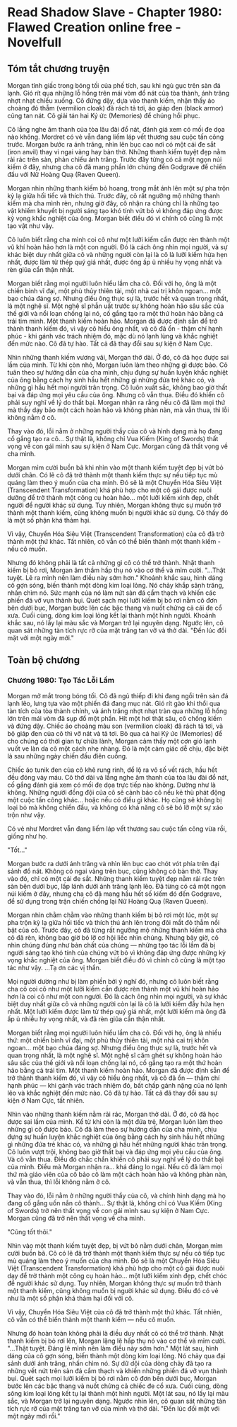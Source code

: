 # Read Shadow Slave - Chapter 1980: Flawed Creation online free - Novelfull

## Tóm tắt chương truyện

Morgan tỉnh giấc trong bóng tối của phế tích, sau khi ngủ gục trên sàn đá lạnh. Gió rít qua những lỗ hổng trên mái vòm đổ nát của tòa thành, ánh trăng nhợt nhạt chiếu xuống. Cô đứng dậy, dựa vào thanh kiếm, nhận thấy áo choàng đỏ thẫm (vermilion cloak) đã rách tả tơi, áo giáp đen (black armor) cũng tan nát. Cô giải tán hai Ký ức (Memories) để chúng hồi phục.

Cô lắng nghe âm thanh của tòa lâu đài đổ nát, đánh giá xem có mối đe dọa nào không. Mordret có vẻ vẫn đang liếm láp vết thương sau cuộc tấn công trước. Morgan bước ra ánh trăng, nhìn lên bục cao nơi có một cái đe sắt (iron anvil) thay vì ngai vàng hay bàn thờ. Những thanh kiếm tuyệt đẹp nằm rải rác trên sàn, phản chiếu ánh trăng. Trước đây từng có cả một ngọn núi kiếm ở đây, nhưng cha cô đã mang phần lớn chúng đến Godgrave để chiến đấu với Nữ Hoàng Quạ (Raven Queen).

Morgan nhìn những thanh kiếm bỏ hoang, trong mắt ánh lên một sự pha trộn kỳ lạ giữa hối tiếc và thích thú. Trước đây, cô rất ngưỡng mộ những thanh kiếm mà cha mình rèn, nhưng giờ đây, cô nhận ra chúng chỉ là những tạo vật khiếm khuyết bị người sáng tạo khó tính vứt bỏ vì không đáp ứng được kỳ vọng khắc nghiệt của ông. Morgan biết điều đó vì chính cô cũng là một tạo vật như vậy.

Cô luôn biết rằng cha mình coi cô như một lưỡi kiếm cần được rèn thành một vũ khí hoàn hảo hơn là một con người. Đó là cách ông nhìn mọi người, và sự khác biệt duy nhất giữa cô và những người còn lại là cô là lưỡi kiếm hứa hẹn nhất, được làm từ thép quý giá nhất, được ông ấp ủ nhiều hy vọng nhất và rèn giũa cẩn thận nhất.

Morgan biết rằng mọi người luôn hiểu lầm cha cô. Đối với họ, ông là một chiến binh vĩ đại, một phù thủy thiên tài, một nhà cai trị khôn ngoan... một bạo chúa đáng sợ. Nhưng điều ông thực sự là, trước hết và quan trọng nhất, là một nghệ sĩ. Một nghệ sĩ phẫn uất trước sự không hoàn hảo sâu sắc của thế giới và nổi loạn chống lại nó, cố gắng tạo ra một thứ hoàn hảo bằng cả trái tim mình. Một thanh kiếm hoàn hảo. Morgan đã được định sẵn để trở thành thanh kiếm đó, vì vậy cô hiểu ông nhất, và cô đã ổn - thậm chí hạnh phúc - khi gánh vác trách nhiệm đó, mặc dù nó lạnh lùng và khắc nghiệt đến mức nào. Cô đã tự hào. Tất cả đã thay đổi sau sự kiện ở Nam Cực.

Nhìn những thanh kiếm vương vãi, Morgan thở dài. Ở đó, cô đã học được sai lầm của mình. Từ khi còn nhỏ, Morgan luôn làm theo những gì được bảo. Cô tuân theo sự hướng dẫn của cha mình, chịu đựng sự huấn luyện khắc nghiệt của ông bằng cách hy sinh hầu hết những gì những đứa trẻ khác có, và những gì hầu hết mọi người trân trọng. Cô luôn xuất sắc, không bao giờ thất bại và đáp ứng mọi yêu cầu của ông. Nhưng cô vẫn thua. Điều đó khiến cô phải suy nghĩ về lý do thất bại. Morgan nhận ra rằng nếu cô đã làm mọi thứ mà thầy dạy bảo một cách hoàn hảo và không phàn nàn, mà vẫn thua, thì lỗi không nằm ở cô.

Thay vào đó, lỗi nằm ở những người thầy của cô và hình dạng mà họ đang cố gắng tạo ra cô... Sự thật là, không chỉ Vua Kiếm (King of Swords) thất vọng về con gái mình sau sự kiện ở Nam Cực. Morgan cũng đã thất vọng về cha mình.

Morgan mỉm cười buồn bã khi nhìn vào một thanh kiếm tuyệt đẹp bị vứt bỏ dưới chân. Có lẽ cô đã trở thành một thanh kiếm thực sự nếu tiếp tục mù quáng làm theo ý muốn của cha mình. Đó sẽ là một Chuyển Hóa Siêu Việt (Transcendent Transformation) khá phù hợp cho một cô gái được nuôi dưỡng để trở thành một công cụ hoàn hảo... một lưỡi kiếm xinh đẹp, chết người để người khác sử dụng. Tuy nhiên, Morgan không thực sự muốn trở thành một thanh kiếm, cũng không muốn bị người khác sử dụng. Cô thấy đó là một số phận khá thảm hại.

Vì vậy, Chuyển Hóa Siêu Việt (Transcendent Transformation) của cô đã trở thành một thứ khác. Tất nhiên, cô vẫn có thể biến thành một thanh kiếm - nếu cô muốn.

Nhưng đó không phải là tất cả những gì cô có thể trở thành. Nhặt thanh kiếm bị bỏ rơi, Morgan âm thầm hấp thụ nó vào cơ thể và mỉm cười. "...Thật tuyệt. Lẽ ra mình nên làm điều này sớm hơn." Khoảnh khắc sau, hình dáng cô gợn sóng, biến thành một dòng kim loại lỏng. Nó chảy khắp sảnh trăng, nhấn chìm nó. Sức mạnh của nó làm nứt sàn đá cẩm thạch và khiến các phiến đá vỡ vụn thành bụi. Quét sạch mọi lưỡi kiếm bị bỏ rơi nằm cô đơn bên dưới bục, Morgan bước lên các bậc thang và nuốt chửng cả cái đe cổ xưa. Cuối cùng, dòng kim loại lỏng kết lại thành một hình người. Khoảnh khắc sau, nó lấy lại màu sắc và Morgan trở lại nguyên dạng. Ngước lên, cô quan sát những tàn tích rực rỡ của mặt trăng tan vỡ và thở dài. "Đến lúc đối mặt với một ngày mới."

## Toàn bộ chương

### Chương 1980: Tạo Tác Lỗi Lầm

Morgan mở mắt trong bóng tối. Cô đã ngủ thiếp đi khi đang ngồi trên sàn đá lạnh lẽo, lưng tựa vào một phiến đá đang mục nát. Gió rít gào khi thổi qua tàn tích của tòa thành chính, và ánh trăng nhợt nhạt tràn qua những lỗ hổng lớn trên mái vòm đã sụp đổ một phần. Hít một hơi thật sâu, cô chống kiếm và đứng dậy. Chiếc áo choàng màu son (vermilion cloak) đã rách tả tơi, và bộ giáp đen của cô thì vỡ nát và tả tơi. Bỏ qua cả hai Ký ức (Memories) để cho chúng có thời gian tự chữa lành, Morgan cảm thấy một cơn gió lạnh vuốt ve làn da cô một cách nhẹ nhàng. Đó là một cảm giác dễ chịu, đặc biệt là sau những ngày chiến đấu điên cuồng.

Chiếc áo tunik đen của cô khẽ rung rinh, để lộ ra vô số vết rách, hầu hết đều đóng vảy máu. Cô thở dài và lắng nghe âm thanh của tòa lâu đài đổ nát, cố gắng đánh giá xem có mối đe dọa trực tiếp nào không. Dường như là không. Những người đồng đội của cô sẽ cảnh báo cô nếu kẻ thù phát động một cuộc tấn công khác… hoặc nếu có điều gì khác. Họ cũng sẽ không bị loại bỏ mà không chiến đấu, và không có khả năng cô sẽ bỏ lỡ một sự xáo trộn như vậy.

Có vẻ như Mordret vẫn đang liếm láp vết thương sau cuộc tấn công vừa rồi, giống như họ.

"Tốt..."

Morgan bước ra dưới ánh trăng và nhìn lên bục cao chót vót phía trên đại sảnh đổ nát. Không có ngai vàng trên bục, cũng không có bàn thờ. Thay vào đó, chỉ có một cái đe sắt. Những thanh kiếm tuyệt đẹp nằm rải rác trên sàn bên dưới bục, lấp lánh dưới ánh trăng lạnh lẽo. Đã từng có cả một ngọn núi kiếm ở đây, nhưng cha cô đã mang hầu hết số kiếm đó đến Godgrave, để sử dụng trong trận chiến chống lại Nữ Hoàng Quạ (Raven Queen).

Morgan nhìn chằm chằm vào những thanh kiếm bị bỏ rơi một lúc, một sự pha trộn kỳ lạ giữa hối tiếc và thích thú ánh lên trong đôi mắt đỏ thẫm nổi bật của cô. Trước đây, cô đã từng rất ngưỡng mộ những thanh kiếm mà cha cô đã rèn, không bao giờ bỏ lỡ cơ hội liếc nhìn chúng. Nhưng bây giờ, cô nhìn chúng đúng như bản chất của chúng — những tạo tác lỗi lầm đã bị người sáng tạo khó tính của chúng vứt bỏ vì không đáp ứng được những kỳ vọng khắc nghiệt của ông. Morgan biết điều đó vì chính cô cũng là một tạo tác như vậy. …Tạ ơn các vị thần.

Mọi người dường như bị làm phiền bởi ý nghĩ đó, nhưng cô luôn biết rằng cha cô coi cô như một lưỡi kiếm cần được rèn thành một vũ khí hoàn hảo hơn là coi cô như một con người. Đó là cách ông nhìn mọi người, và sự khác biệt duy nhất giữa cô và những người còn lại là cô là lưỡi kiếm đầy hứa hẹn nhất. Một lưỡi kiếm được làm từ thép quý giá nhất, một lưỡi kiếm mà ông đã ấp ủ nhiều hy vọng nhất, và đã rèn giũa cẩn thận nhất.

Morgan biết rằng mọi người luôn hiểu lầm cha cô. Đối với họ, ông là nhiều thứ: một chiến binh vĩ đại, một phù thủy thiên tài, một nhà cai trị khôn ngoan… một bạo chúa đáng sợ. Nhưng điều ông thực sự là, trước hết và quan trọng nhất, là một nghệ sĩ. Một nghệ sĩ căm ghét sự không hoàn hảo sâu sắc của thế giới và nổi loạn chống lại nó, cố gắng tạo ra một thứ hoàn hảo bằng cả trái tim. Một thanh kiếm hoàn hảo. Morgan đã được định sẵn để trở thành thanh kiếm đó, vì vậy cô hiểu ông nhất, và cô đã ổn — thậm chí hạnh phúc — khi gánh vác trách nhiệm đó, bất chấp gánh nặng của nó lạnh lẽo và khắc nghiệt đến mức nào. Cô đã tự hào. Tất cả đã thay đổi sau sự kiện ở Nam Cực, tất nhiên.

Nhìn vào những thanh kiếm nằm rải rác, Morgan thở dài. Ở đó, cô đã học được sai lầm của mình. Kể từ khi còn là một đứa trẻ, Morgan luôn làm theo những gì cô được bảo. Cô đã làm theo sự hướng dẫn của cha mình, chịu đựng sự huấn luyện khắc nghiệt của ông bằng cách hy sinh hầu hết những gì những đứa trẻ khác có, và những gì hầu hết những người khác trân trọng. Cô luôn vượt trội, không bao giờ thất bại và đáp ứng mọi yêu cầu của ông. Và cô vẫn thua. Điều đó chắc chắn khiến cô phải suy nghĩ về lý do thất bại của mình. Điều mà Morgan nhận ra… khá đáng lo ngại. Nếu cô đã làm mọi thứ mà giáo viên của cô bảo cô làm một cách hoàn hảo và không phàn nàn, và vẫn thua, thì lỗi không nằm ở cô.

Thay vào đó, lỗi nằm ở những người thầy của cô, và chính hình dạng mà họ đang cố gắng uốn nắn cô thành… Sự thật là, không chỉ có Vua Kiếm (King of Swords) trở nên thất vọng về con gái mình sau sự kiện ở Nam Cực. Morgan cũng đã trở nên thất vọng về cha mình.

"Cũng tốt thôi."

Nhìn vào một thanh kiếm tuyệt đẹp, bị vứt bỏ nằm dưới chân, Morgan mỉm cười buồn bã. Cô có lẽ đã trở thành một thanh kiếm thực sự nếu cô tiếp tục mù quáng làm theo ý muốn của cha mình. Đó sẽ là một Chuyển Hóa Siêu Việt (Transcendent Transformation) khá phù hợp cho một cô gái được nuôi dạy để trở thành một công cụ hoàn hảo… một lưỡi kiếm xinh đẹp, chết chóc để người khác sử dụng. Tuy nhiên, Morgan không thực sự muốn trở thành một thanh kiếm, cũng không muốn bị người khác sử dụng. Điều đó có vẻ như là một số phận khá thảm hại đối với cô.

Vì vậy, Chuyển Hóa Siêu Việt của cô đã trở thành một thứ khác. Tất nhiên, cô vẫn có thể biến thành một thanh kiếm — nếu cô muốn.

Nhưng đó hoàn toàn không phải là điều duy nhất cô có thể trở thành. Nhặt thanh kiếm bị bỏ rơi lên, Morgan lặng lẽ hấp thụ nó vào cơ thể và mỉm cười. "...Thật tuyệt. Đáng lẽ mình nên làm điều này sớm hơn." Một lát sau, hình dáng của cô gợn sóng, biến thành một dòng kim loại lỏng. Nó chảy qua đại sảnh dưới ánh trăng, nhấn chìm nó. Sự dữ dội của dòng chảy đã tạo ra những vết nứt trên sàn đá cẩm thạch và khiến những phiến đá vỡ vụn thành bụi. Quét sạch mọi lưỡi kiếm bị bỏ rơi nằm cô đơn bên dưới bục, Morgan bước lên các bậc thang và nuốt chửng cả chiếc đe cổ xưa. Cuối cùng, dòng sông kim loại lỏng kết tụ lại thành một hình người. Một lát sau, nó lấy lại màu sắc, và Morgan trở lại nguyên dạng. Ngước nhìn lên, cô quan sát những tàn tích rực rỡ của mặt trăng tan vỡ của mình và thở dài. "Đến lúc đối mặt với một ngày mới rồi."